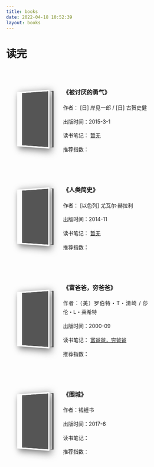 ```yaml
---
title: books
date: 2022-04-18 10:52:39
layout: books
---
```

<style>
    @media screen and (max-width: 877px) {
        #book .page .content {
            flex-direction: column;
            align-items: center;
        }
    }

    #book {
        width: 100%;
    }

    #book .info .info-card {
        position: relative;
        width: 250px;
        overflow: hidden;
        transition: .3s
    }

    #book .info .info-card .hidden-content {
        position: absolute;
        /* border-radius: 50%; */
        display: flex;
        justify-content: center;
        align-items: center;
        top: 50%;
        left: 50%;
        height: 0%;
        transform: translate(-50%, -50%);
        filter: blur(12px);
        opacity: 0;
        background: #fff;
        width: 100%;
        transition: .5s;
    }

    #book .info .info-card .hidden-content .text {
        height: 80%;
        width: 80%;
        padding: 5px;
        overflow: hidden;
        text-overflow: ellipsis;
        font-family: Microsoft YaHei;
        font-size: 10px;
        color: #676767;
        float: left;
        clear: both;
        text-align: justify;
    }

    #book .info .info-card .hidden-content .text::first-letter {
        font-size: 20px;
        float: left;
        /* font-weight: bold; */
        margin: 0 .2em 0 0;

    }

    #book .info a:hover+.info-card .hidden-content {
        opacity: 1;
        height: 100%;
        width: 100%;
        filter: unset;
    }

    /* #book .info:hover .info-card{
    height:0;
} */

    #book .info-card h3 {
        position: unset;
        background: none;
        display: block;
        text-overflow: ellipsis;
        overflow: hidden;
        white-space: nowrap;
    }

    #book .info-card h3:before {
        display: none;
    }

    #book .page {
        overflow: hidden;
        border-radius: 3px;
        width: 100%;
    }

    @media screen and (min-width: 768px) {
        #book .content {
            grid-template-columns: 1fr 1fr;
        }
    }

    #book .content {
        /* background:pink; */
        /* display: grid; */
        /* grid-column-gap: 16px; */
        display: flex;
        align-items: center;
        width: 100%;
        margin: 0;
        justify-content: space-between;
        flex-wrap: wrap;
        padding: 16px;
        text-align: justify;
    }

    #book .content li {
        width: 380px;
        list-style: none;
        margin-bottom: 16px;
        border-radius: 8px;
        /* padding: 10px; */
        /* transform: matrix3d(1, 0, 0, 0, 0, 1, 0, 0, 0, 0, 1, 0, 0, 0, 0, 1);
    box-shadow: 0 1px 2px 0px rgb(0 0 0 / 10%); */
        /* background-color: hsla(0, 0%, 100%, .7); */
        /* -webkit-box-shadow: 0 14px 38px rgba(0, 0, 0, .08), 0 3px 8px rgba(0, 0, 0, .06);
    box-shadow: 0 14px 38px rgba(0, 0, 0, .08), 0 3px 8px rgba(0, 0, 0, .06);
    -webkit-transition: all .3s ease 0s, -webkit-transform .6s cubic-bezier(.6, .2, .1, 1) 0s; */
        transition: all .3s ease 0s, -webkit-transform .6s cubic-bezier(.6, .2, .1, 1) 0s;
        transition: all .3s ease 0s, transform .6s cubic-bezier(.6, .2, .1, 1) 0s;
        transition: all .3s ease 0s, transform .6s cubic-bezier(.6, .2, .1, 1) 0s, -webkit-transform .6s cubic-bezier(.6, .2, .1, 1) 0s;
    }

    #book .content li .info {
        /* transform: matrix3d(1, 0, 0, 0, 0, 1, 0, 0, 0, 0, 1, 0, 0, 0, 0, 1);
        box-shadow: 0 1px 2px 0px rgb(0 0 0 / 10%); */
        border-radius: 8px;
        display: -webkit-box;
        display: -ms-flexbox;
        display: flex;
        -webkit-box-pack: start;
        -ms-flex-pack: start;
        justify-content: flex-start;
        padding: 16px 12px;
        line-height: 1.7;
        list-style: none;
    }

    .book-container {
        display: -webkit-box;
        display: -ms-flexbox;
        display: flex;
        -webkit-box-align: center;
        -ms-flex-align: center;
        align-items: center;
        -webkit-box-pack: center;
        -ms-flex-pack: center;
        justify-content: center;
        -webkit-perspective: 600px;
        perspective: 600px;
    }

    .book {
        position: relative;
        width: 100px;
        height: 150px;
        -webkit-transform-style: preserve-3d;
        transform-style: preserve-3d;
        -webkit-transform: rotateY(-30deg);
        transform: rotateY(-30deg);
        -webkit-transition: 1s ease;
        transition: 1s ease;
        -webkit-animation: bookRotate 0s 1s ease 0s;
        animation: bookRotate 0s 1s ease 0s;
        list-style: none;
    }

    .book:before {
        content: " ";
        position: absolute;
        left: 0;
        top: 2px;
        width: 23px;
        height: 146px;
        -webkit-transform: translateX(84.5px) rotateY(90deg);
        transform: translateX(84.5px) rotateY(90deg);
        background: -webkit-gradient(linear, left top, right top, from(#fff), color-stop(5%, #f9f9f9), color-stop(10%, #fff), color-stop(15%, #f9f9f9), color-stop(20%, #fff), color-stop(25%, #f9f9f9), color-stop(30%, #fff), color-stop(35%, #f9f9f9), color-stop(40%, #fff), color-stop(45%, #f9f9f9), color-stop(50%, #fff), color-stop(55%, #f9f9f9), color-stop(60%, #fff), color-stop(65%, #f9f9f9), color-stop(70%, #fff), color-stop(75%, #f9f9f9), color-stop(80%, #fff), color-stop(85%, #f9f9f9), color-stop(90%, #fff), color-stop(95%, #f9f9f9), to(#fff));
        background: linear-gradient(90deg, #fff, #f9f9f9 5%, #fff 10%, #f9f9f9 15%, #fff 20%, #f9f9f9 25%, #fff 30%, #f9f9f9 35%, #fff 40%, #f9f9f9 45%, #fff 50%, #f9f9f9 55%, #fff 60%, #f9f9f9 65%, #fff 70%, #f9f9f9 75%, #fff 80%, #f9f9f9 85%, #fff 90%, #f9f9f9 95%, #fff);
    }

    .book>:first-child {
        position: absolute;
        top: 0;
        left: 0;
        width: 100px;
        height: 150px;
        -webkit-transform: translateZ(12.5px);
        transform: translateZ(12.5px);
        border-radius: 0 2px 2px 0;
        -webkit-box-shadow: 5px 5px 20px #666;
        box-shadow: 5px 5px 20px #666;
    }

    .book:after {
        content: " ";
        position: absolute;
        top: 0;
        left: 0;
        width: 100px;
        height: 150px;
        -webkit-transform: translateZ(-12.5px);
        transform: translateZ(-12.5px);
        background-color: #555;
        border-radius: 0 2px 2px 0;
    }

    #book .content li .info>div {
        margin-left: 26px;
    }

    #book .content li .info h3 {
        font-size: 16px;
    }

    #book .content li .info p a {
        position: relative;
        color: #b854d4;
    }

    #book .content li .info p a:before {
        content: " "attr(href);
        position: absolute;
        padding: 0 4px;
        width: -webkit-max-content;
        width: -moz-max-content;
        width: max-content;
        pointer-events: none;
        font-family: Fontello;
        font-size: 12px;
        -webkit-box-shadow: 0 14px 38px rgba(0, 0, 0, .08), 0 3px 8px rgba(0, 0, 0, .06);
        box-shadow: 0 14px 38px rgba(0, 0, 0, .08), 0 3px 8px rgba(0, 0, 0, .06);
        border-radius: 3px;
        background-color: #fff;
        opacity: 0;
        -webkit-transform: scale(.7) translateY(-75%);
        transform: scale(.7) translateY(-75%);
        -webkit-transform-origin: left center;
        transform-origin: left center;
        -webkit-transition: all .3s ease 0s;
        transition: all .3s ease 0s;
    }

    #book .content li .info p a:after {
        content: "";
        position: absolute;
        bottom: 0;
        left: 0;
        width: 100%;
        height: 1.5px;
        background-color: #b854d4;
        -webkit-transform: scaleX(0);
        transform: scaleX(0);
        -webkit-transform-origin: bottom right;
        transform-origin: bottom right;
        -webkit-transition: -webkit-transform .3s ease-out;
        transition: -webkit-transform .3s ease-out;
        transition: transform .3s ease-out;
        transition: transform .3s ease-out, -webkit-transform .3s ease-out;
    }

    #book .content li .info .fa-star {
        margin-right: 4px;
        color: #d68fe9;
    }

    .icon-star:before {
        content: "\e80b";
    }

    [class*=" icon-"]:before,
    [class^=icon-]:before {
        font-family: Fontello;
        font-style: normal;
        font-weight: 400;
        display: inline-block;
        text-decoration: inherit;
        width: 1em;
        text-align: center;
        font-variant: normal;
        text-transform: none;
        line-height: 1em;
        -webkit-font-smoothing: antialiased;
        -moz-osx-font-smoothing: grayscale;
    }

    #book .content li .description {
        padding: 12px;
        font-size: 14px;
        line-height: 1.7;
    }

    #book .content li .info p {
        font-size: 14px;
        line-height: 1.7;

    }

    /* @media screen and (min-width: 768px) {
    #book .content li:hover {
        -webkit-transform: translateY(-4px);
        transform: translateY(-4px);
        -webkit-box-shadow: 0 14px 38px rgba(0, 0, 0, .14), 0 3px 8px rgba(0, 0, 0, .12);
        box-shadow: 0 14px 38px rgba(0, 0, 0, .14), 0 3px 8px rgba(0, 0, 0, .12);
    }
} */


    #book .content li:hover .book {
        -webkit-transform: rotateY(0deg);
        transform: rotateY(0deg);
    }
</style>
# 读完
<div id="book">
        <div class="page">
            <ul class="content">
                <!-- 每个li标签内容代表一本书籍的所有信息 -->
                  <li>
                    <div class="info">
                        <a href="" target="_blank" rel="noreferrer noopener" class="book-container">
                            <div class="book" title="被讨厌的勇气">
                                <img src="https://cdn.jsdelivr.net/gh/Kerisu/image@master/书/image.4eu6y0whcwc.webp" class="lazyload" data-srcset="https://cdn.jsdelivr.net/gh/Kerisu/image@master/书/image.4eu6y0whcwc.webp" srcset="data:image/png;base64,iVBORw0KGgoAAAANSUhEUgAAAAEAAAABCAYAAAAfFcSJAAAABGdBTUEAALGPC/xhBQAAADhlWElmTU0AKgAAAAgAAYdpAAQAAAABAAAAGgAAAAAAAqACAAQAAAABAAAAAaADAAQAAAABAAAAAQAAAADa6r/EAAAAC0lEQVQIHWNgAAIAAAUAAY27m/MAAAAASUVORK5CYII=" alt="水浒传">
                            </div>
                        </a>
                        <div class="info-card">
                            <div class="hidden-content">
                                <p class="text">「被讨厌的勇气」并不是要去吸引被讨厌的负向能量，而是，如果这是我生命想绽放出最美的光彩，那么，即使有被讨厌的可能，我都要用自己的双手双脚往那里走去。」</p>
                            </div>
                            <h3>《被讨厌的勇气》</h3>
                            <p>作者： [日] 岸见一郎 / [日] 古贺史健</p>
                            <p>出版时间：2015-3-1</p>
                                <span>读书笔记：</span>
                                <a href="" target="_blank" rel="noopener noreferrer"> 暂无 </a>
                            <p>
                                <span>推荐指数：</span>
                                <span></span>
                                <!-- 推荐指数，多少个星星就有以下多少个i标签 -->
                                <i class="ic i-star"></i>
                                <i class="ic i-star"></i>
                                <i class="ic i-star"></i>
                                <i class="ic i-star"></i>
                                <i class="ic i-star"></i>
                            </p>
                        </div>
                    </div>
                </li>   
                <!-- 每个li标签内容代表一本书籍的所有信息 -->
               <li>
                    <div class="info">
                        <a href="" target="_blank" rel="noreferrer noopener" class="book-container">
                            <div class="book" title="人类简史">
                                <img src="https://cdn.jsdelivr.net/gh/Kerisu/image@master/书/人类简史.webp" class="lazyload" data-srcset="https://cdn.jsdelivr.net/gh/Kerisu/image@master/书/人类简史.webp" srcset="data:image/png;base64,iVBORw0KGgoAAAANSUhEUgAAAAEAAAABCAYAAAAfFcSJAAAABGdBTUEAALGPC/xhBQAAADhlWElmTU0AKgAAAAgAAYdpAAQAAAABAAAAGgAAAAAAAqACAAQAAAABAAAAAaADAAQAAAABAAAAAQAAAADa6r/EAAAAC0lEQVQIHWNgAAIAAAUAAY27m/MAAAAASUVORK5CYII=" alt="水浒传">
                            </div>
                        </a>
                        <div class="info-card">
                            <div class="hidden-content">
                                <p class="text">十万年前，地球上至少有六种不同的人但今日，世界舞台为什么只剩下了我们自己？从只能啃食虎狼吃剩的残骨的猿人，到跃居食物链顶端的智人，从雪维洞穴壁上的原始人手印，到阿姆斯壮踩上月球的脚印，从认知革命、农业革命，到科学革命、生物科技革命，我们如何登上世界舞台成为万物之灵的？</p>
                            </div>
                            <h3>《人类简史》</h3>
                            <p>作者：  [以色列] 尤瓦尔·赫拉利</p>
                            <p>出版时间：2014-11</p>
                                <span>读书笔记：</span>
                                <a href="" target="_blank" rel="noopener noreferrer"> 暂无 </a>
                            <p>
                                <span>推荐指数：</span>
                                <span></span>
                                <!-- 推荐指数，多少个星星就有以下多少个i标签 -->
                                <i class="ic i-star"></i>
                                <i class="ic i-star"></i>
                                <i class="ic i-star"></i>
                                <i class="ic i-star"></i>
                                <i class="ic i-star"></i>
                            </p>
                        </div>
                    </div>
                </li>
                  <li>
                    <div class="info">
                        <a href="" target="_blank" rel="noreferrer noopener" class="book-container">
                            <div class="book" title="富爸爸，穷爸爸">
                                <img src="https://cdn.jsdelivr.net/gh/Kerisu/image@master/书/穷爸爸富爸爸.webp" class="lazyload" data-srcset="https://cdn.jsdelivr.net/gh/Kerisu/image@master/书/穷爸爸富爸爸.webp" srcset="data:image/png;base64,iVBORw0KGgoAAAANSUhEUgAAAAEAAAABCAYAAAAfFcSJAAAABGdBTUEAALGPC/xhBQAAADhlWElmTU0AKgAAAAgAAYdpAAQAAAABAAAAGgAAAAAAAqACAAQAAAABAAAAAaADAAQAAAABAAAAAQAAAADa6r/EAAAAC0lEQVQIHWNgAAIAAAUAAY27m/MAAAAASUVORK5CYII=" alt="富爸爸，穷爸爸">
                            </div>
                        </a>
                        <div class="info-card">
                            <div class="hidden-content">
                                <p class="text">《富爸爸，穷爸爸》是一个真实的故事，作者罗伯特・清崎的亲生父亲和朋友的父亲对金钱的看法截然不同，这使他对认识金钱产生了兴趣，最终他接受了朋友的父亲的建议，也就是书中所说的。“富爸爸”的观念，即不要做金钱的奴隶，要让金钱为我们工作，并由此成为一名极富传奇色彩的成功的投资家。</p>
                            </div>
                            <h3>《富爸爸，穷爸爸》</h3>
                            <p>作者：（美）罗伯特・T・清崎 / 莎伦・L・莱希特</p>
                            <p>出版时间：2000-09</p>
                                <span>读书笔记：</span>
                                <a href="https://shuilinzi.github.io/blog/posts/2021/book/%E5%AF%8C%E7%88%B8%E7%88%B8%E7%A9%B7%E7%88%B8%E7%88%B8/" target="_blank" rel="noopener noreferrer"> 富爸爸，穷爸爸 </a>
                            <p>
                                <span>推荐指数：</span>
                                <span></span>
                                <!-- 推荐指数，多少个星星就有以下多少个i标签 -->
                                <i class="ic i-star"></i>
                                <i class="ic i-star"></i>
                                <i class="ic i-star"></i>
                                <i class="ic i-star"></i>
                                <i class="ic i-star"></i>
                            </p>
                        </div>
                    </div>
                </li>
                 <li>
                    <div class="info">
                        <a href="" target="_blank" rel="noreferrer noopener" class="book-container">
                            <div class="book" title="围城">
                                <img src="https://cdn.jsdelivr.net/gh/Kerisu/image@master/书/围城.webp" class="lazyload" data-srcset="https://cdn.jsdelivr.net/gh/Kerisu/image@master/书/围城.webp" srcset="data:image/png;base64,iVBORw0KGgoAAAANSUhEUgAAAAEAAAABCAYAAAAfFcSJAAAABGdBTUEAALGPC/xhBQAAADhlWElmTU0AKgAAAAgAAYdpAAQAAAABAAAAGgAAAAAAAqACAAQAAAABAAAAAaADAAQAAAABAAAAAQAAAADa6r/EAAAAC0lEQVQIHWNgAAIAAAUAAY27m/MAAAAASUVORK5CYII=" alt="富爸爸，穷爸爸"">
                            </div>
                        </a>
                        <div class="info-card">
                            <div class="hidden-content">
                                <p class="text">《围城》是钱钟书仅有的一部长篇小说，堪称中国现当代长篇小说的经典。小说塑造了抗战开初一类知识分子的群像，生动反映了在国家特定时期，特殊人群的行为操守、以及困惑。从另一个角度记述了当时的情景、氛围。虽然有具体的历史背景，但这部小说揭示的只是人群的弱点，在今天依然能够引起人们的共鸣。第1版于1947年由上海晨光出版公司出版。《围城》是中国现代文学史上一部风格独特的讽刺小说。被誉为“新儒林外史”。</p>
                            </div>
                            <h3>《围城》</h3>
                            <p>作者：钱锺书</p>
                            <p>出版时间：2017-6</p>
                                <span>读书笔记：</span>
                                <a href="" target="_blank" rel="noopener noreferrer">  </a>
                            <p>
                                <span>推荐指数：</span>
                                <span></span>
                                <!-- 推荐指数，多少个星星就有以下多少个i标签 -->
                                <i class="ic i-star"></i>
                                <i class="ic i-star"></i>
                                <i class="ic i-star"></i>
                                <i class="ic i-star"></i>
                                <i class="ic i-star"></i>
                            </p>
                        </div>
                    </div>
                </li>
            </ul>
        </div>
    </div>
